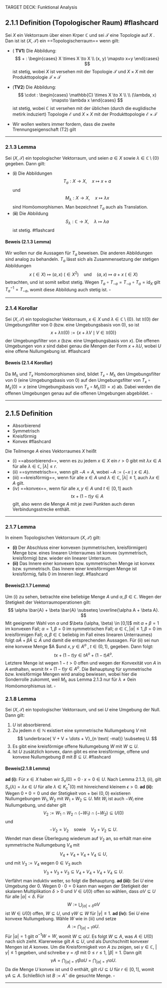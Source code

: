 
TARGET DECK: Funktional Analysis
## 2.1.1 Definition (Topologischer Raum) #flashcard 

Sei $X$ ein Vektorraum über einen Krper $\mathbb{C}$ und sei $\mathcal{T}$ eine Topologie auf $X$ .
Dan ist ist ($X$, $\mathcal{T}$) ein ==Topologischerraum== wenn gilt:

- ( **TV1**) Die Abbildung:
$$ + : 
\begin{cases} X \times X \to X \\
(x, y) \mapsto x+y
\end{cases} 
$$
ist stetig, wobei $X$ ist versehen mit der Topologie $\mathcal{T}$ und $X \times X$ mit der Produkttopologie 
$\mathcal{T\times T}$ 

- (**TV2**) Die Abbildung:
$$
\cdot :
\begin{cases}
\mathbb{C} \times X \to X \\ \\
(\lambda, x) \mapsto \lambda x
\end{cases}
$$
ist stetig, wobei $\mathbb{C}$ ist versehen mit der üblichen (durch die euglidische metirk induziert) Topologie $\mathcal{E}$ und $X \times X$ mit der Produkttopologie $\mathcal{E\times T}$

- Wir wollen weiters immer fordern, dass die zweite Trennungseigenschaft (T2) gilt
<!--ID: 1741009798956-->

---

### 2.1.3 Lemma

Sei $(X, \mathcal{T})$ ein topologischer Vektorraum, und seien $a \in X$ sowie $\lambda \in \mathbb{C} \setminus \{0\}$ gegeben. Dann gilt: 
- (**i**) Die Abbildungen $$ T_a: X \to X, \quad x \mapsto x + a $$ und $$ M_{\lambda}: X \to X, \quad x \mapsto \lambda x $$ sind Homöomorphismen. Man bezeichnet $T_a$ auch als Translation.
- (**ii**) Die Abbildung $$ S_{\lambda}: \mathbb{C} \to X, \quad \lambda \mapsto \lambda a $$ ist stetig. #flashcard 
#### Beweis (2.1.3 Lemma)

Wir wollen nur die Aussagen für $T_a$ beweisen. Die anderen Abbildungen sind analog zu behandeln. $T_a$ lässt sich als Zusammensetzung der stetigen Abbildungen $$ x \ (\in X) \mapsto (a, x) \ (\in X^2) \quad \text{und} \quad (a, x) \mapsto a + x \ (\in X) $$ betrachten, und ist somit selbst stetig. Wegen $T_a \circ T_{-a} = T_{-a} \circ T_a = \text{id}_X$ gilt $T_a^{-1} = T_{-a}$, womit diese Abbildung auch stetig ist. $\square$
<!--ID: 1741010621581-->

---

### 2.1.4 Korollar 

Sei $(X, \mathcal{T})$ ein topologischer Vektorraum, $x \in X$ und $\lambda \in \mathbb{C} \setminus \{0\}$. Ist $\mathfrak{U}(0)$ der Umgebungsfilter von $0$ (bzw. eine Umgebungsbasis von $0$), so ist $$ x + \lambda \mathfrak{U}(0) := \{x + \lambda V \mid V \in \mathfrak{U}(0)\} $$ der Umgebungsfilter von $x$ (bzw. eine Umgebungsbasis von $x$). Die offenen Umgebungen von $x$ sind dabei genau die Mengen der Form $x + \lambda U$, wobei $U$ eine offene Nullumgebung ist. #flashcard 
#### Beweis (2.1.4 Korollar)

Da $M_\lambda$ und $T_x$ Homöomorphismen sind, bildet $T_x \circ M_\lambda$ den Umgebungsfilter von $0$ (eine Umgebungsbasis von $0$) auf den Umgebungsfilter von $T_x \circ M_\lambda(0) = x$ (eine Umgebungsbasis von $T_x \circ M_\lambda(0) = x$) ab. Dabei werden die offenen Umgebungen genau auf die offenen Umgebungen abgebildet. $\square$
<!--ID: 1741011262306-->

---
## 2.1.5 Definition 
- Absorbierend
- Symmetrisch
- Kreisförmig
- Konvex #flashcard 

Die Teilmenge $A$ eines Vektorraumes $X$ heißt 
- (i) ==absorbierend==, wenn es zu jedem $x \in X$ ein $r > 0$ gibt mit $\lambda x \in A$ für alle $\lambda \in \mathbb{C}$, $|\lambda| \leq r$. 
- (ii) ==symmetrisch==, wenn gilt $-A = A$, wobei $-A := \{-x \mid x \in A\}$. 
- (iii) ==kreisförmig==, wenn für alle $x \in A$ und $\lambda \in \mathbb{C}$, $|\lambda| \leq 1$, auch $\lambda x \in A$ gilt. 
- (iv) ==konvex==, wenn für alle $x, y \in A$ und $t \in [0,1]$ auch $$ tx + (1 - t)y \in A $$ gilt, also wenn die Menge $A$ mit je zwei Punkten auch deren Verbindungsstrecke enthält. 
<!--ID: 1741011563358-->

---
### 2.1.7 Lemma

In einem Topologischen Vektorraum $(X, \mathcal{T})$ gilt: 
- **(i)** Der Abschluss einer konvexen (symmetrischen, kreisförmigen) Menge bzw. eines linearen Unterraumes ist konvex (symmetrisch, kreisförmig) bzw. wieder ein linearer Unterraum.
- **(ii)** Das Innere einer konvexen bzw. symmetrischen Menge ist konvex bzw. symmetrisch. Das Innere einer kreisförmigen Menge ist kreisförmig, falls $0$ im Inneren liegt. #flashcard 
#### Beweis(2.1.7 Lemma)

Um (i) zu sehen, betrachte eine beliebige Menge $A$ und $\alpha, \beta \in \mathbb{C}$. Wegen der Stetigkeit der Vektorraumoperationen gilt: $$ \alpha \bar{A} + \beta \bar{A} \subseteq \overline{\alpha A + \beta A}. $$  Mit geeigneter Wahl von $\alpha$ und $\beta $($\alpha, \beta) \in [0,1]$ mit $\alpha + \beta = 1$ im konvexen Fall; $\alpha = 1, \beta = 0$ im symmetrischen Fall; $\alpha \in \mathbb{C}, |\alpha| \leq 1, \beta = 0$ im kreisförmigen Fall; $\alpha, \beta \in \mathbb{C}$ beliebig im Fall eines linearen Unterraumes) folgt $\alpha \bar{A} + \beta \bar{A} \subseteq \bar{A}$ und damit die entsprechenden Aussagen. 
Für (ii) sei nun eine konvexe Menge $A $und $x, y \in A^o$ , $t \in (0,1)$, gegeben. Dann folgt: $$ t x + (1 - t) y \in t A^o + (1 - t) A^o. $$  Letztere Menge ist wegen $1 - t > 0$ offen und wegen der Konvexität von $A$ in $A$ enthalten, womit $t x + (1 - t) y \in A^o$. Die Behauptung für symmetrische bzw. kreisförmige Mengen wird analog bewiesen, wobei hier die Sonderrolle zukommt, weil $M_\lambda$ aus Lemma 2.1.3 nur für $\lambda \neq 0$ein Homöomorphismus ist. $\square$
<!--ID: 1741013385808-->

### 2.1.8 Lemma

Sei $(X, \mathcal{T})$ ein topologischer Vektorraum, und sei $U$ eine Umgebung der Null. Dann gilt: 
1. $U$ ist absorbierend.
2. Zu jedem $n \in \mathbb{N}$ existiert eine symmetrische Nullumgebung $V$ mit $$ \underbrace{   V + V + \dots + V}_{n \text{ -mal}} \subseteq U. $$
3. Es gibt eine kreisförmige offene Nullumgebung $W$ mit $W \subseteq U$. 
4. Ist $U$ zusätzlich konvex, dann gibt es eine kreisförmige, offene und konvexe Nullumgebung $B$ mit $B \subseteq U$. #flashcard 
#### Beweis(2.1.8 Lemma)
<!--ID: 1741086872713-->

**ad (i):** Für $x \in X$ haben wir $S_x(0) = 0 \cdot x = 0 \in U$. Nach Lemma 2.1.3, (ii), gilt $S_x(\lambda) = \lambda x \in U$ für alle $\lambda \in K_c^* (0)$ mit hinreichend kleinem $\epsilon > 0$. 
**ad (ii):** Wegen $0 + 0 = 0$ und der Stetigkeit von $+$ bei $(0,0)$ existieren Nullumgebungen $W_1, W_2$ mit $W_1 + W_2 \subseteq U$. Mit $W_i$ ist auch $-W_i$ eine Nullumgebung, und daher gilt $$ V_2 := W_1 \cap W_2 \cap (-W_1) \cap (-W_2) \subseteq U(0) $$ und $$ -V_2 = V_2 \quad \text{sowie} \quad V_2 + V_2 \subseteq U. $$ Wendet man diese Überlegung wiederum auf $V_2$ an, so erhält man eine symmetrische Nullumgebung $V_4$ mit $$ V_4 + V_4 + V_4 + V_4 \subseteq U, $$ und mit $V_3 := V_4$ wegen $0 \in V_3$ auch $$ V_3 + V_3 + V_3 \subseteq V_4 + V_4 + V_4 + V_4 \subseteq U. $$ Verfährt man induktiv weiter, so folgt die Behauptung.
**ad (iii):** Sei $U$ eine Umgebung der $0$. Wegen $0 \cdot 0 = 0$ kann man wegen der Stetigkeit der skalaren Multiplikation $\delta > 0$ und $V \in U(0)$ offen so wählen, dass $\alpha V \subseteq U$ für alle $|\alpha| < \delta$. Für $$ W := \bigcup_{|\alpha|<\delta} \alpha V $$ ist $W \in U(0)$ offen, $W \subseteq U$, und $\gamma W \subseteq W$ für $|\gamma| \leq 1$. 
**ad (iv):** Sei $U$ eine konvexe Nullumgebung. Wähle $W$ wie in (iii) und setze $$ A := \bigcap_{|\alpha|=1} \alpha U. $$ Für $|\alpha| = 1$ gilt $\alpha^{-1} W = W$, womit $W \subseteq \alpha U$. Es folgt $W \subseteq A$, was $A \in U(0)$ nach sich zieht. Klarerweise gilt $A \subseteq U$, und als Durchschnitt konvexer Mengen ist $A$ konvex. Um die Kreisförmigkeit von $A$ zu zeigen, sei $\gamma \in \mathbb{C}$, $|\gamma| \leq 1$ gegeben, und schreibe $\gamma = r \beta$ mit $0 \leq r \leq 1$, $|\beta| = 1$. Dann gilt $$ \gamma A = \bigcap_{|\alpha|=1} r\beta \alpha U = \bigcap_{|\alpha|=1} r \alpha U. $$ Da die Menge $U$ konvex ist und $0$ enthält, gilt $rU \subseteq U$ für $r \in [0,1]$, womit $\gamma A \subseteq A$. Schließlich ist $B := A^\circ$ die gesuchte Menge. $\square$
<!--ID: 1741086716988-->


---

[^1]: dghj
	
